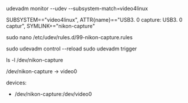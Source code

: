 udevadm monitor --udev --subsystem-match=video4linux

SUBSYSTEM=="video4linux", ATTR{name}=="USB3. 0 capture: USB3. 0 captur", SYMLINK+="nikon-capture"

sudo nano /etc/udev/rules.d/99-nikon-capture.rules

sudo udevadm control --reload
sudo udevadm trigger

ls -l /dev/nikon-capture

/dev/nikon-capture -> video0

devices:
  - /dev/nikon-capture:/dev/video0